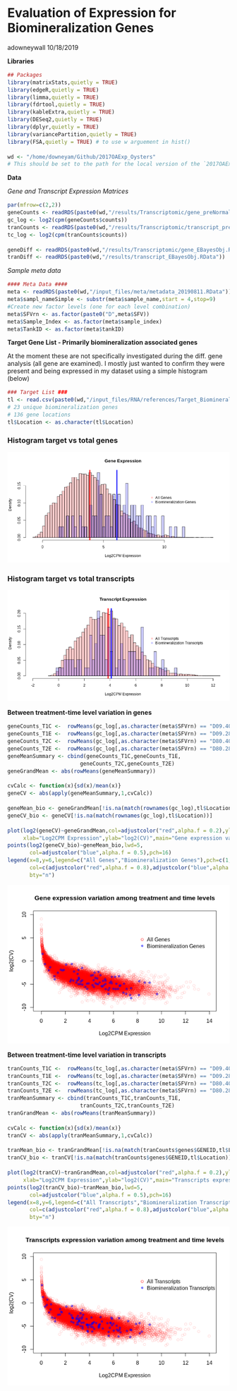 Evaluation of Expression for Biomineralization Genes
================
adowneywall
10/18/2019

**Libraries**

``` r
## Packages 
library(matrixStats,quietly = TRUE)
library(edgeR,quietly = TRUE)
library(limma,quietly = TRUE)
library(fdrtool,quietly = TRUE)
library(kableExtra,quietly = TRUE)
library(DESeq2,quietly = TRUE)
library(dplyr,quietly = TRUE)
library(variancePartition,quietly = TRUE)
library(FSA,quietly = TRUE) # to use w arguement in hist()

wd <- "/home/downeyam/Github/2017OAExp_Oysters"
# This should be set to the path for the local version of the `2017OAExp_Oysters` github repo.
```

**Data**

*Gene and Transcript Expression Matrices*

``` r
par(mfrow=c(2,2))
geneCounts <- readRDS(paste0(wd,"/results/Transcriptomic/gene_preNormalization_DGEListObj.RData"))
gc_log <- log2(cpm(geneCounts$counts))
tranCounts <- readRDS(paste0(wd,"/results/Transcriptomic/transcript_preNormalization_DGEListObj.RData"))
tc_log <- log2(cpm(tranCounts$counts))

geneDiff <- readRDS(paste0(wd,"/results/Transcriptomic/gene_EBayesObj.RData"))
tranDiff <- readRDS(paste0(wd,"/results/transcript_EBayesObj.RData"))  
```

*Sample meta data*

``` r
#### Meta Data ####
meta <- readRDS(paste0(wd,"/input_files/meta/metadata_20190811.RData"))
meta$sampl_nameSimple <- substr(meta$sample_name,start = 4,stop=9)
#Create new factor levels (one for each level combination)
meta$SFVrn <- as.factor(paste0("D",meta$SFV))
meta$Sample_Index <- as.factor(meta$sample_index)
meta$TankID <- as.factor(meta$tankID)
```

**Target Gene List - Primarily biomineralization associated genes**

At the moment these are not specifically investigated during the diff.
gene analysis (all gene are examined). I mostly just wanted to confirm
they were present and being expressed in my dataset using a simple
histogram (below)

``` r
### Target List ###
tl <- read.csv(paste0(wd,"/input_files/RNA/references/Target_BiomineralizationGenes.csv"))
# 23 unique biomineralization genes 
# 136 gene locations
tl$Location <- as.character(tl$Location)
```

### **Histogram target vs total genes**

![](05_AE17_RNA_biomineralizationGenes_files/figure-gfm/unnamed-chunk-5-1.png)<!-- -->

### **Histogram target vs total transcripts**

![](05_AE17_RNA_biomineralizationGenes_files/figure-gfm/unnamed-chunk-6-1.png)<!-- -->

**Between treatment-time level variation in
genes**

``` r
geneCounts_T1C <-  rowMeans(gc_log[,as.character(meta$SFVrn) == "D09.400"])
geneCounts_T1E <-  rowMeans(gc_log[,as.character(meta$SFVrn) == "D09.2800"])
geneCounts_T2C <-  rowMeans(gc_log[,as.character(meta$SFVrn) == "D80.400"])
geneCounts_T2E <-  rowMeans(gc_log[,as.character(meta$SFVrn) == "D80.2800"])
geneMeanSummary <- cbind(geneCounts_T1C,geneCounts_T1E,
                       geneCounts_T2C,geneCounts_T2E)
geneGrandMean <- abs(rowMeans(geneMeanSummary))

cvCalc <- function(x){sd(x)/mean(x)}
geneCV <- abs(apply(geneMeanSummary,1,cvCalc))

geneMean_bio <- geneGrandMean[!is.na(match(rownames(gc_log),tl$Location))]
geneCV_bio <- geneCV[!is.na(match(rownames(gc_log),tl$Location))]

plot(log2(geneCV)~geneGrandMean,col=adjustcolor("red",alpha.f = 0.2),ylim=c(-10,10),
     xlab="Log2CPM Expression",ylab="log2(CV)",main="Gene expression variation among treatment and time levels",xlim=c(-0.1,14))
points(log2(geneCV_bio)~geneMean_bio,lwd=5,
       col=adjustcolor("blue",alpha.f = 0.5),pch=16)
legend(x=8,y=6,legend=c("All Genes","Biomineralization Genes"),pch=c(1,16),
       col=c(adjustcolor("red",alpha.f = 0.8),adjustcolor("blue",alpha.f = 0.5)),
       bty="n")
```

![](05_AE17_RNA_biomineralizationGenes_files/figure-gfm/unnamed-chunk-7-1.png)<!-- -->

**Between treatment-time level variation in
transcripts**

``` r
tranCounts_T1C <-  rowMeans(tc_log[,as.character(meta$SFVrn) == "D09.400"])
tranCounts_T1E <-  rowMeans(tc_log[,as.character(meta$SFVrn) == "D09.2800"])
tranCounts_T2C <-  rowMeans(tc_log[,as.character(meta$SFVrn) == "D80.400"])
tranCounts_T2E <-  rowMeans(tc_log[,as.character(meta$SFVrn) == "D80.2800"])
tranMeanSummary <- cbind(tranCounts_T1C,tranCounts_T1E,
                       tranCounts_T2C,tranCounts_T2E)
tranGrandMean <- abs(rowMeans(tranMeanSummary))

cvCalc <- function(x){sd(x)/mean(x)}
tranCV <- abs(apply(tranMeanSummary,1,cvCalc))

tranMean_bio <- tranGrandMean[!is.na(match(tranCounts$genes$GENEID,tl$Location))]
tranCV_bio <- tranCV[!is.na(match(tranCounts$genes$GENEID,tl$Location))]

plot(log2(tranCV)~tranGrandMean,col=adjustcolor("red",alpha.f = 0.2),ylim=c(-10,10),
     xlab="Log2CPM Expression",ylab="log2(CV)",main="Transcripts expression variation among treatment and time levels",xlim=c(-0.1,14))
points(log2(tranCV_bio)~tranMean_bio,lwd=5,
       col=adjustcolor("blue",alpha.f = 0.5),pch=16)
legend(x=8,y=6,legend=c("All Transcripts","Biomineralization Transcripts"),pch=c(1,16),
       col=c(adjustcolor("red",alpha.f = 0.8),adjustcolor("blue",alpha.f = 0.5)),
       bty="n")
```

![](05_AE17_RNA_biomineralizationGenes_files/figure-gfm/unnamed-chunk-8-1.png)<!-- -->
